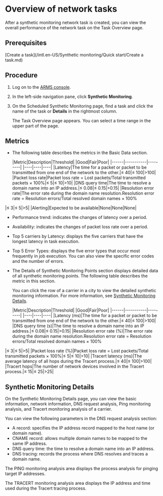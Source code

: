 # Overview of network tasks

After a synthetic monitoring network task is created, you can view the overall performance of the network task on the Task Overview page.

## Prerequisites

[Create a task](/intl.en-US/Synthetic monitoring/Quick start/Create a task.md)

## Procedure

1.  Log on to the [ARMS console](https://arms-intl.console.aliyun.com/).
2.  In the left-side navigation pane, click **Synthetic Monitoring**.
3.  On the Scheduled Synthetic Monitoring page, find a task and click the name of the task or **Details** in the rightmost column.

    The Task Overview page appears. You can select a time range in the upper part of the page.


## Metrics

-   The following table describes the metrics in the Basic Data section.

    |Metric|Description|Threshold|
|Good|Fair|Poor|
    |------|-----------|---------|
    |----|----|----|
    |Latency|The time for a packet or packet to be transmitted from one end of the network to the other.|≤ 40|≤ 100|\>100|
    |Packet loss rate|Packet loss rate = Lost packets/Total transmitted packets × 100%|≤ 5|≤ 10|\>10|
    |DNS query time|The time to resolve a domain name into an IP address.|≤ 0.08|≤ 0.15|\>0.15|
    |Resolution error rate|The error rate during the domain name resolution.Resolution error rate = Resolution errors/Total resolved domain names × 100%

|≤ 3|≤ 5|\>5|
    |Alerting|Expected to be available|None|None|None|

-   Performance trend: indicates the changes of latency over a period.
-   Availability: indicates the changes of packet loss rate over a period.
-   Top 5 carriers by Latency: displays the five carriers that have the longest latency in task execution.
-   Top 5 Error Types: displays the five error types that occur most frequently in job execution. You can also view the specific error codes and the number of errors.
-   The Details of Synthetic Monitoring Points section displays detailed data of all synthetic monitoring points. The following table describes the metric in this section.

    You can click the row of a carrier in a city to view the detailed synthetic monitoring information. For more information, see [Synthetic Monitoring Details](#section_e61_zv3_9c0).

    |Metric|Description|Threshold|
|Good|Fair|Poor|
    |------|-----------|---------|
    |----|----|----|
    |Latency \(ms\)|The time for a packet or packet to be transmitted from one end of the network to the other.|≤ 40|≤ 100|\>100|
    |DNS query time \(s\)|The time to resolve a domain name into an IP address.|≤ 0.08|≤ 0.15|\>0.15|
    |Resolution error rate \(%\)|The error rate during the domain name resolution.Resolution error rate = Resolution errors/Total resolved domain names × 100%

|≤ 3|≤ 5|\>5|
    |Packet loss rate \(%\)|Packet loss rate = Lost packets/Total transmitted packets × 100%|≤ 5|≤ 10|\>10|
    |Tracert latency \(ms\)|The average latency of all hops during the Tracert process.|≤ 40|≤ 100|\>100|
    |Tracert hops|The number of network devices involved in the Tracert process.|≤ 15|≤ 25|\>25|


## Synthetic Monitoring Details



On the Synthetic Monitoring Details page, you can view the basic information, network information, DNS request analysis, Ping monitoring analysis, and Tracert monitoring analysis of a carrier.

You can view the following parameters in the DNS request analysis section:

-   A record: specifies the IP address record mapped to the host name \(or domain name\).
-   CNAME record: allows multiple domain names to be mapped to the same IP address.
-   DNS query time: the time to resolve a domain name into an IP address.
-   DNS tracing: records the process where DNS resolves and traces a domain name.

The PING monitoring analysis area displays the process analysis for pinging target IP addresses.

The TRACERT monitoring analysis area displays the IP address and time used during the Tracert tracing process.

